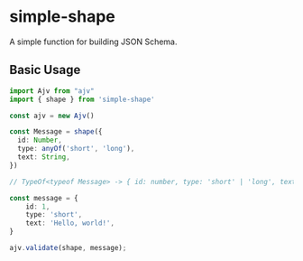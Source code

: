 simple-shape
===

A simple function for building JSON Schema.


Basic Usage
--- 

```ts
import Ajv from "ajv"
import { shape } from 'simple-shape'

const ajv = new Ajv()

const Message = shape({
  id: Number,
  type: anyOf('short', 'long'),
  text: String,
})

// TypeOf<typeof Message> -> { id: number, type: 'short' | 'long', text: string }

const message = {
    id: 1,
    type: 'short',
    text: 'Hello, world!',
}

ajv.validate(shape, message);
```
